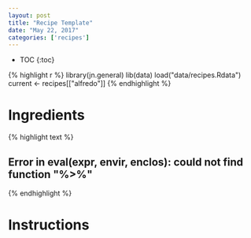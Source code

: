 ```yaml
---
layout: post
title: "Recipe Template"
date: "May 22, 2017"
categories: ['recipes']
---
```


* TOC
{:toc}


{% highlight r %}
library(jn.general)
lib(data)
load("data/recipes.Rdata")
current <- recipes[["alfredo"]]
{% endhighlight %}


# Ingredients
<div class = "recipe">

{% highlight text %}
## Error in eval(expr, envir, enclos): could not find function "%>%"
{% endhighlight %}
</div>

# Instructions

